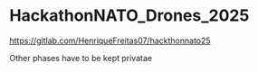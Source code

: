 # HackathonNATO_Drones_2025


https://gitlab.com/HenriqueFreitas07/hackthonnato25


Other phases have to be kept privatae
